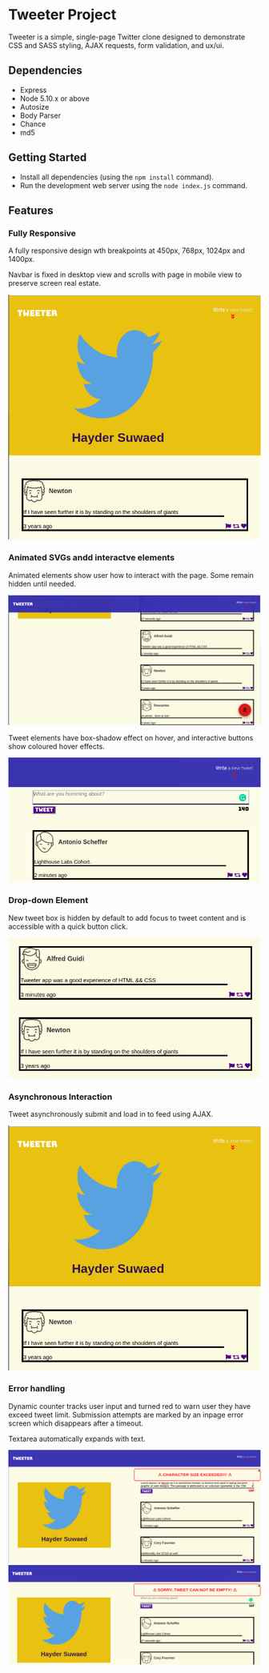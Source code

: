 # Tweeter Project

Tweeter is a simple, single-page Twitter clone designed to demonstrate CSS and SASS styling, AJAX requests, form validation, and ux/ui. 

## Dependencies

- Express
- Node 5.10.x or above
- Autosize
- Body Parser
- Chance
- md5

## Getting Started
- Install all dependencies (using the `npm install` command).
- Run the development web server using the `node index.js` command.



## Features

### Fully Responsive ###

A fully responsive design wth breakpoints at 450px, 768px, 1024px and 1400px.

Navbar is fixed in desktop view and scrolls with page in mobile view to preserve screen real estate.

!["Fully Responsive Design"](https://github.com/Hayder-Suwaed/tweeter/blob/master/public/images/responsive-page.png?raw=true)

### Animated SVGs andd interactve elements

Animated elements show user how to interact with the page. Some remain hidden until needed.


!["Jump-To-Top"](https://github.com/Hayder-Suwaed/tweeter/blob/master/public/images/toggle-to-top.png?raw=true)

Tweet elements have box-shadow effect on hover, and interactive buttons show coloured hover effects.

!["Bouncing-arrow"](https://github.com/Hayder-Suwaed/tweeter/blob/master/public/images/bounce-toggle.png?raw=true)

### Drop-down Element

New tweet box is hidden by default to add focus to tweet content and is accessible with a quick button click.

!["Tweet"](https://github.com/Hayder-Suwaed/tweeter/blob/master/public/images/tweet.png?raw=true)

### Asynchronous Interaction

Tweet asynchronously submit and load in to feed using AJAX.

!["Asynchronous interaction"](https://github.com/Hayder-Suwaed/tweeter/blob/master/public/images/responsive-page.png?raw=true)

### Error handling

Dynamic counter tracks user input and turned red to warn user they have exceed tweet limit. Submission attempts are marked by an inpage error screen which disappears after a timeout.

Textarea automatically expands with text.

!["Character counter"](https://github.com/Hayder-Suwaed/tweeter/blob/master/public/images/character-counter.png?raw=true)
!["Error messages"](https://github.com/Hayder-Suwaed/tweeter/blob/master/public/images/error-message.png?raw=true)
